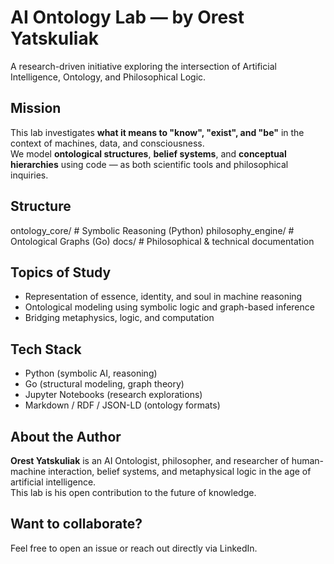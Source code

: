 # AI Ontology Lab — by Orest Yatskuliak

A research-driven initiative exploring the intersection of Artificial Intelligence, Ontology, and Philosophical Logic.

## Mission

This lab investigates **what it means to "know", "exist", and "be"** in the context of machines, data, and consciousness.  
We model **ontological structures**, **belief systems**, and **conceptual hierarchies** using code — as both scientific tools and philosophical inquiries.

## Structure

ontology_core/ # Symbolic Reasoning (Python) philosophy_engine/ # Ontological Graphs (Go) docs/ # Philosophical & technical documentation

## Topics of Study

- Representation of essence, identity, and soul in machine reasoning
- Ontological modeling using symbolic logic and graph-based inference
- Bridging metaphysics, logic, and computation

## Tech Stack

- Python (symbolic AI, reasoning)
- Go (structural modeling, graph theory)
- Jupyter Notebooks (research explorations)
- Markdown / RDF / JSON-LD (ontology formats)

## About the Author

**Orest Yatskuliak** is an AI Ontologist, philosopher, and researcher of human-machine interaction, belief systems, and metaphysical logic in the age of artificial intelligence.  
This lab is his open contribution to the future of knowledge.

## Want to collaborate?

Feel free to open an issue or reach out directly via LinkedIn.

